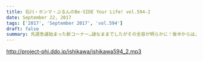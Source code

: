 ```yaml
---
title: 石川・ホンマ・ぶるんのBe-SIDE Your Life! vol.594-2
date: September 22, 2017
tags: ['2017', 'September 2017', 'vol.594']
draft: false
summary: 先週急遽始まった新コーナー…謎なままでしたがその全容が明らかに！後半からはぶるんさんが登場！健康診断は大切です。MIURA
---
```


http://project-phi.ddo.jp/ishikawa/ishikawa594_2.mp3